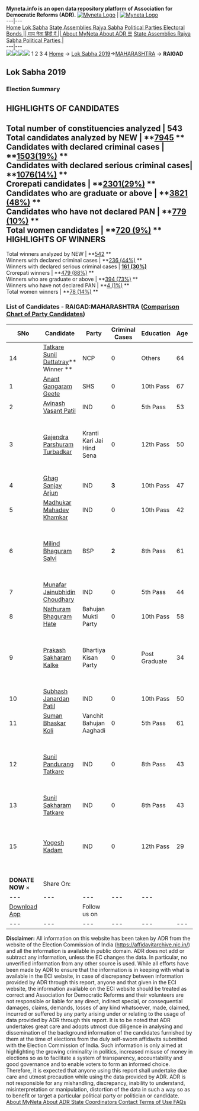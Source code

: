 **Myneta.info is an open data repository platform of Association for Democratic Reforms (ADR).**
[![Myneta Logo](https://www.myneta.info/lib/img/myneta-logo.png)](https://www.myneta.info/) | [![Myneta Logo](https://www.myneta.info/lib/img/adr-logo.png)](https://adrindia.org)  
---|---  
[Home](https://www.myneta.info/) [Lok Sabha](https://www.myneta.info/#ls "Lok Sabha") [ State Assemblies ](https://www.myneta.info/#sa "State Assemblies") [Rajya Sabha](https://www.myneta.info/#rs "Rajya Sabha") [Political Parties ](https://www.myneta.info/party "Political Parties") [ Electoral Bonds ](https://www.myneta.info/electoral_bonds "Electoral Bonds") [ || माय नेता हिंदी में || ](https://translate.google.co.in/translate?prev=hp&hl=en&js=y&u=www.myneta.info&sl=en&tl=hi&history_state0=) [ About MyNeta ](https://adrindia.org/content/about-myneta) [ About ADR ](https://adrindia.org/about-adr/who-we-are) [☰](javascript:void\(0\))
[ State Assemblies ](https://www.myneta.info/#sa "State Assemblies") [ Rajya Sabha ](https://www.myneta.info/#rs "Rajya Sabha") [ Political Parties ](https://www.myneta.info/party "Political Parties")
|   
---|---  
![](https://www.myneta.info/lib/img/banner/banner-1.png)![](https://www.myneta.info/lib/img/banner/banner-2.png)![](https://www.myneta.info/lib/img/banner/banner-3.png)![](https://www.myneta.info/lib/img/banner/banner-4.png)
1  2  3  4 
[Home](https://www.myneta.info/) → [Lok Sabha 2019](https://www.myneta.info/LokSabha2019/)→[MAHARASHTRA](https://www.myneta.info/LokSabha2019/index.php?action=show_constituencies&state_id=46) → **RAIGAD**
### 
## Lok Sabha 2019
###  Election Summary 
HIGHLIGHTS OF CANDIDATES  
---  
Total number of constituencies analyzed |  543   
Total candidates analyzed by NEW | **[7945](https://www.myneta.info/LokSabha2019/index.php?action=summary&subAction=candidates_analyzed&sort=candidate#summary) **  
Candidates with declared criminal cases | **[1503(19%)](https://www.myneta.info/LokSabha2019/index.php?action=summary&subAction=crime&sort=candidate#summary) **  
Candidates with declared serious criminal cases| **[1076(14%)](https://www.myneta.info/LokSabha2019/index.php?action=summary&subAction=serious_crime&sort=candidate#summary) **  
Crorepati candidates | **[2301(29%)](https://www.myneta.info/LokSabha2019/index.php?action=summary&subAction=crorepati&sort=candidate#summary) **  
Candidates who are graduate or above | **[3821 (48%)](https://www.myneta.info/LokSabha2019/index.php?action=summary&subAction=education&sort=candidate#summary) **  
Candidates who have not declared PAN | **[779 (10%)](https://www.myneta.info/LokSabha2019/index.php?action=summary&subAction=without_pan&sort=candidate#summary) **  
Total women candidates | **[720 (9%)](https://www.myneta.info/LokSabha2019/index.php?action=summary&subAction=women_candidate&sort=candidate#summary) **  
HIGHLIGHTS OF WINNERS  
---  
Total winners analyzed by NEW | **[542](https://www.myneta.info/LokSabha2019/index.php?action=summary&subAction=winner_analyzed&sort=candidate#summary) **  
Winners with declared criminal cases | **[236 (44%)](https://www.myneta.info/LokSabha2019/index.php?action=summary&subAction=winner_crime&sort=candidate#summary) **  
Winners with declared serious criminal cases | **[161 (30%)](https://www.myneta.info/LokSabha2019/index.php?action=summary&subAction=winner_serious_crime&sort=candidate#summary)**  
Crorepati winners | **[479 (88%)](https://www.myneta.info/LokSabha2019/index.php?action=summary&subAction=winner_crorepati&sort=candidate#summary) **  
Winners who are graduate or above | **[394 (73%)](https://www.myneta.info/LokSabha2019/index.php?action=summary&subAction=winner_education&sort=candidate#summary) **  
Winners who have not declared PAN | **[4 (1%)](https://www.myneta.info/LokSabha2019/index.php?action=summary&subAction=winner_without_pan&sort=candidate#summary) **  
Total women winners | **[78 (14%)](https://www.myneta.info/LokSabha2019/index.php?action=summary&subAction=winner_women&sort=candidate#summary) **  
### List of Candidates - RAIGAD:MAHARASHTRA ([Comparison Chart of Party Candidates](https://www.myneta.info/LokSabha2019/comparisonchart.php?constituency_id=706))
SNo | Candidate| Party| Criminal Cases| Education| Age| Total Assets| Liabilities  
---|---|---|---|---|---|---|---  
14  | [Tatkare Sunil Dattatray](https://www.myneta.info/LokSabha2019/candidate.php?candidate_id=7773)** Winner ** | NCP | 0 | Others| 64 | Rs 12,74,87,277 ~ 12 Crore+ | Rs 32,21,073 ~ 32 Lacs+  
1  | [Anant Gangaram Geete](https://www.myneta.info/LokSabha2019/candidate.php?candidate_id=7772) | SHS | 0 | 10th Pass| 67 | Rs 5,44,22,110 ~ 5 Crore+ | Rs 2,13,41,268 ~ 2 Crore+  
2  | [Avinash Vasant Patil](https://www.myneta.info/LokSabha2019/candidate.php?candidate_id=10744) | IND | 0 | 5th Pass| 53 | Rs 4,000 ~ 4 Thou+ | Rs 0 ~   
3  | [Gajendra Parshuram Turbadkar](https://www.myneta.info/LokSabha2019/candidate.php?candidate_id=8756) | Kranti Kari Jai Hind Sena | 0 | 12th Pass| 50 | ![](https://myneta.info/image_v2.php?myneta_folder=LokSabha2019&candidate_id=8756&col=ta) | ![](https://myneta.info/image_v2.php?myneta_folder=LokSabha2019&candidate_id=8756&col=lia)  
4  | [Ghag Sanjay Arjun](https://www.myneta.info/LokSabha2019/candidate.php?candidate_id=10745) | IND | **3** | 10th Pass| 47 | Rs 2,18,64,480 ~ 2 Crore+ | Rs 35,50,000 ~ 35 Lacs+  
5  | [Madhukar Mahadev Khamkar](https://www.myneta.info/LokSabha2019/candidate.php?candidate_id=10746) | IND | 0 | 10th Pass| 42 | Rs 19,38,900 ~ 19 Lacs+ | Rs 0 ~   
6  | [Milind Bhaguram Salvi](https://www.myneta.info/LokSabha2019/candidate.php?candidate_id=7994) | BSP | **2** | 8th Pass| 61 | ![](https://myneta.info/image_v2.php?myneta_folder=LokSabha2019&candidate_id=7994&col=ta) | ![](https://myneta.info/image_v2.php?myneta_folder=LokSabha2019&candidate_id=7994&col=lia)  
7  | [Munafar Jainubhidin Choudhary](https://www.myneta.info/LokSabha2019/candidate.php?candidate_id=10747) | IND | 0 | 5th Pass| 44 | Rs 10,95,000 ~ 10 Lacs+ | Rs 5,00,000 ~ 5 Lacs+  
8  | [Nathuram Bhaguram Hate](https://www.myneta.info/LokSabha2019/candidate.php?candidate_id=7774) | Bahujan Mukti Party | 0 | 10th Pass| 58 | Rs 91,46,178 ~ 91 Lacs+ | Rs 8,40,000 ~ 8 Lacs+  
9  | [Prakash Sakharam Kalke](https://www.myneta.info/LokSabha2019/candidate.php?candidate_id=8757) | Bhartiya Kisan Party | 0 | Post Graduate| 34 | ![](https://myneta.info/image_v2.php?myneta_folder=LokSabha2019&candidate_id=8757&col=ta) | ![](https://myneta.info/image_v2.php?myneta_folder=LokSabha2019&candidate_id=8757&col=lia)  
10  | [Subhash Janardan Patil](https://www.myneta.info/LokSabha2019/candidate.php?candidate_id=10751) | IND | 0 | 10th Pass| 50 | Rs 28,62,500 ~ 28 Lacs+ | Rs 0 ~   
11  | [Suman Bhaskar Koli](https://www.myneta.info/LokSabha2019/candidate.php?candidate_id=8753) | Vanchit Bahujan Aaghadi | 0 | 5th Pass| 61 | Rs 1,10,42,707 ~ 1 Crore+ | Rs 5,19,330 ~ 5 Lacs+  
12  | [Sunil Pandurang Tatkare](https://www.myneta.info/LokSabha2019/candidate.php?candidate_id=10749) | IND | 0 | 8th Pass| 43 | ![](https://myneta.info/image_v2.php?myneta_folder=LokSabha2019&candidate_id=10749&col=ta) | ![](https://myneta.info/image_v2.php?myneta_folder=LokSabha2019&candidate_id=10749&col=lia)  
13  | [Sunil Sakharam Tatkare](https://www.myneta.info/LokSabha2019/candidate.php?candidate_id=10750) | IND | 0 | 8th Pass| 43 | Rs 10,32,988 ~ 10 Lacs+ | Rs 2,66,000 ~ 2 Lacs+  
15  | [Yogesh Kadam](https://www.myneta.info/LokSabha2019/candidate.php?candidate_id=10748) | IND | 0 | 12th Pass| 29 | ![](https://myneta.info/image_v2.php?myneta_folder=LokSabha2019&candidate_id=10748&col=ta) | ![](https://myneta.info/image_v2.php?myneta_folder=LokSabha2019&candidate_id=10748&col=lia)  
|  **DONATE NOW** × |  Share On:  | [](https://api.whatsapp.com/send?text=https%3A%2F%2Fmyneta.info%2Fpunjab2022%2Findex.php%3Faction%3Dshow_constituencies%26state_id%3D19) | [](https://www.facebook.com/sharer/sharer.php?u=https%3A%2F%2Fmyneta.info%2Fpunjab2022%2Findex.php%3Faction%3Dshow_constituencies%26state_id%3D19) | [](https://twitter.com/share?url=https%3A%2F%2Fmyneta.info%2Fpunjab2022%2Findex.php%3Faction%3Dshow_constituencies%26state_id%3D19)  
---|---|---|---|---  
| [ Download App ](https://play.google.com/store/apps/details?id=com.webrosoft.myneta1&pcampaignid=pcampaignidMKT-Other-global-all-co-prtnr-py-PartBadge-Mar2515-1) | [](https://play.google.com/store/apps/details?id=com.webrosoft.myneta1&pcampaignid=pcampaignidMKT-Other-global-all-co-prtnr-py-PartBadge-Mar2515-1) |  Follow us on  | [](https://www.facebook.com/adrindia.org/) | [](https://twitter.com/adrspeaks) | [](https://groups.google.com/g/national-election-watch?hl=en&pli=1) | [](https://www.instagram.com/adrspeaks/) | [](https://www.youtube.com/user/adrspeaks) | [](https://sharechat.com/profile/adrspeaks)  
---|---|---|---|---|---|---|---|---  
**Disclaimer:** All information on this website has been taken by ADR from the website of the Election Commission of India (https://affidavitarchive.nic.in/) and all the information is available in public domain. ADR does not add or subtract any information, unless the EC changes the data. In particular, no unverified information from any other source is used. While all efforts have been made by ADR to ensure that the information is in keeping with what is available in the ECI website, in case of discrepancy between information provided by ADR through this report, anyone and that given in the ECI website, the information available on the ECI website should be treated as correct and Association for Democratic Reforms and their volunteers are not responsible or liable for any direct, indirect special, or consequential damages, claims, demands, losses of any kind whatsoever, made, claimed, incurred or suffered by any party arising under or relating to the usage of data provided by ADR through this report. It is to be noted that ADR undertakes great care and adopts utmost due diligence in analysing and dissemination of the background information of the candidates furnished by them at the time of elections from the duly self-sworn affidavits submitted with the Election Commission of India. Such information is only aimed at highlighting the growing criminality in politics, increased misuse of money in elections so as to facilitate a system of transparency, accountability and good governance and to enable voters to form an informed choice. Therefore, it is expected that anyone using this report shall undertake due care and utmost precaution while using the data provided by ADR. ADR is not responsible for any mishandling, discrepancy, inability to understand, misinterpretation or manipulation, distortion of the data in such a way so as to benefit or target a particular political party or politician or candidate. 
[ About MyNeta ](https://adrindia.org/content/about-myneta) [ About ADR ](https://adrindia.org/about-adr/who-we-are) [ State Coordinators ](https://adrindia.org/about-adr/state-coordinators) [ Contact ](https://adrindia.org/contact-us) [ Terms of Use ](https://adrindia.org/content/adr-terms-use) [ FAQs ](https://adrindia.org/content/faqs)
